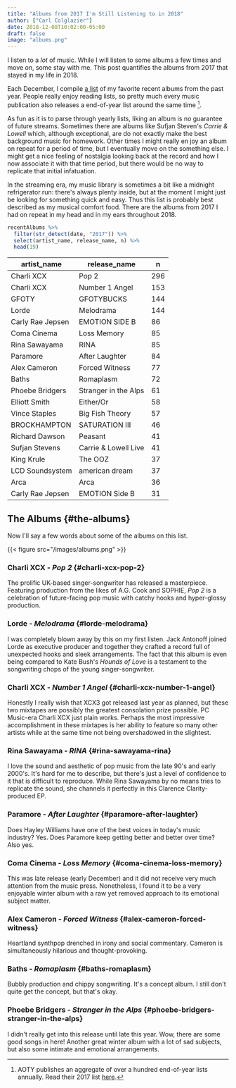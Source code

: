 ```yaml
---
title: "Albums from 2017 I'm Still Listening to in 2018"
author: ["Carl Colglazier"]
date: 2018-12-08T10:02:00-05:00
draft: false
image: "albums.png"
---
```


I listen to a _lot_ of music. While I will listen to some albums a
few times and move on, some stay with me. This post quantifies the
albums from 2017 that stayed in my life in 2018.

Each December, I compile [a list](https://gist.github.com/CarlColglazier/913963cc7197fb7a024d736c96545439) of my favorite recent albums from the
past year. People really enjoy reading lists, so pretty much every
music publication also releases a end-of-year list around the same
time&nbsp;[^fn:1].

As fun as it is to parse through yearly lists, liking an album is no
guarantee of future streams. Sometimes there are albums like Sufjan
Steven's _Carrie & Lowell_ which, although exceptional, are do not
exactly make the best background music for homework. Other times
I might really en joy an album on repeat for a period of time, but
I eventually move on the something else. I might get a nice feeling
of nostalgia looking back at the record and how I now associate it
with that time period, but there would be no way to replicate that
initial infatuation.

In the streaming era, my music library is sometimes a bit like a
midnight refrigerator run: there's always plenty inside, but at the
moment I might just be looking for something quick and easy. Thus this
list is probably best described as my musical comfort food. There are
the albums from 2017 I had on repeat in my head and in my ears
throughout 2018.

```R
recentAlbums %>%
  filter(str_detect(date, "2017")) %>%
  select(artist_name, release_name, n) %>%
  head(19)
```

| artist\_name     | release\_name        | n   |
|------------------|----------------------|-----|
| Charli XCX       | Pop 2                | 296 |
| Charli XCX       | Number 1 Angel       | 153 |
| GFOTY            | GFOTYBUCKS           | 144 |
| Lorde            | Melodrama            | 144 |
| Carly Rae Jepsen | EMOTION SIDE B       | 86  |
| Coma Cinema      | Loss Memory          | 85  |
| Rina Sawayama    | RINA                 | 85  |
| Paramore         | After Laughter       | 84  |
| Alex Cameron     | Forced Witness       | 77  |
| Baths            | Romaplasm            | 72  |
| Phoebe Bridgers  | Stranger in the Alps | 61  |
| Elliott Smith    | Either/Or            | 58  |
| Vince Staples    | Big Fish Theory      | 57  |
| BROCKHAMPTON     | SATURATION III       | 46  |
| Richard Dawson   | Peasant              | 41  |
| Sufjan Stevens   | Carrie & Lowell Live | 41  |
| King Krule       | The OOZ              | 37  |
| LCD Soundsystem  | american dream       | 37  |
| Arca             | Arca                 | 36  |
| Carly Rae Jepsen | EMOTION Side B       | 31  |


## The Albums {#the-albums}

Now I'll say a few words about some of the albums on this list.

{{< figure src="/images/albums.png" >}}


### Charli XCX - _Pop 2_ {#charli-xcx-pop-2}

The prolific UK-based singer-songwriter has released a
masterpiece. Featuring production from the likes of A.G. Cook
and SOPHIE, _Pop 2_ is a celebration of future-facing pop
music with catchy hooks and hyper-glossy production.


### Lorde - _Melodrama_ {#lorde-melodrama}

I was completely blown away by this on my first listen.  Jack Antonoff
joined Lorde as executive producer and together they crafted a record
full of unexpected hooks and sleek arrangements. The fact that this
album is even being compared to Kate Bush's _Hounds of Love_ is a
testament to the songwriting chops of the young singer-songwriter.


### Charli XCX - _Number 1 Angel_ {#charli-xcx-number-1-angel}

Honestly I really wish that XCX3 got released last year as planned,
but these two mixtapes are possibly the greatest consolation prize
possible. PC Music-era Charli XCX just plain works. Perhaps the
most impressive accomplishment in these mixtapes is her ability
to feature so many other artists while at the same time not
being overshadowed in the slightest.


### Rina Sawayama - _RINA_ {#rina-sawayama-rina}

I love the sound and aesthetic of pop music from the late 90's and
early 2000's. It's hard for me to describe, but there's just a level
of confidence to it that is difficult to reproduce. While Rina
Sawayama by no means tries to replicate the sound, she channels
it perfectly in this Clarence Clarity-produced EP.


### Paramore - _After Laughter_ {#paramore-after-laughter}

Does Hayley Williams have one of the best voices in today's music
industry? Yes. Does Paramore keep getting better and better over time?
Also yes.


### Coma Cinema - _Loss Memory_ {#coma-cinema-loss-memory}

This was late release (early December) and it did not receive very
much attention from the music press. Nonetheless, I found it to be
a very enjoyable winter album with a raw yet removed approach to
its emotional subject matter.


### Alex Cameron - _Forced Witness_ {#alex-cameron-forced-witness}

Heartland synthpop drenched in irony and social commentary. Cameron
is simultaneously hilarious and thought-provoking.


### Baths - _Romaplasm_ {#baths-romaplasm}

Bubbly production and chippy songwriting. It's a concept album.
I still don't quite get the concept, but that's okay.


### Phoebe Bridgers - _Stranger in the Alps_ {#phoebe-bridgers-stranger-in-the-alps}

I didn't really get into this release until late this year.
Wow, there are some good songs in here! Another great winter
album with a lot of sad subjects, but also some intimate
and emotional arrangements.

[^fn:1]: AOTY publishes an aggregate of over a hundred end-of-year lists annually. Read their 2017 list [here](https://www.albumoftheyear.org/list/summary/2017/).